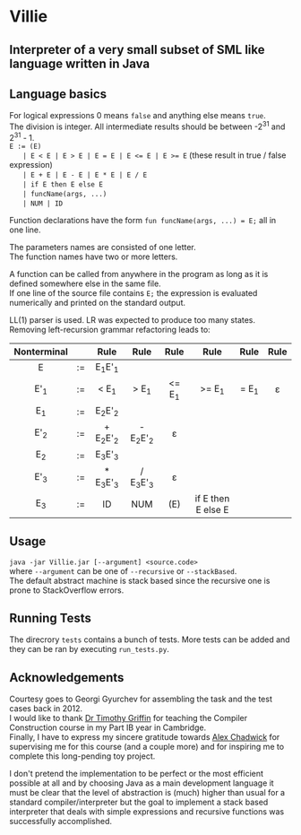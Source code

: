 # Villie
## Interpreter of a very small subset of SML like language written in Java

## Language basics

For logical expressions 0 means `false` and anything else means `true`. <br/>
The division is integer. All intermediate results should be between -2<sup>31</sup> and 2<sup>31</sup> - 1. <br/>
`E := (E)` <br/>
&nbsp;&nbsp;&nbsp;&nbsp;&nbsp;&nbsp;`| E < E | E > E | E = E | E <= E | E >= E` (these result in true / false expression) <br/>
&nbsp;&nbsp;&nbsp;&nbsp;&nbsp;&nbsp;`| E + E | E - E | E * E | E / E` <br/>
&nbsp;&nbsp;&nbsp;&nbsp;&nbsp;&nbsp;`| if E then E else E` <br/>
&nbsp;&nbsp;&nbsp;&nbsp;&nbsp;&nbsp;`| funcName(args, ...)` <br/>
&nbsp;&nbsp;&nbsp;&nbsp;&nbsp;&nbsp;`| NUM | ID` <br/>

Function declarations have the form `fun funcName(args, ...) = E;` all in one line. <br/>

The parameters names are consisted of one letter. <br/>
The function names have two or more letters. <br/>

A function can be called from anywhere in the program as long as it is defined somewhere else in the same file. <br/>
If one line of the source file contains `E;` the expression is evaluated numerically and printed on the standard output. <br/>

LL(1) parser is used. LR was expected to produce too many states. <br/>
Removing left-recursion grammar refactoring leads to: <br/>

| Nonterminal | | Rule | Rule | Rule | Rule | Rule | Rule |
| :---: | :---: | :---: | :---: | :---: | :---: | :---: | :---: |
| E              | := | E<sub>1</sub>E'<sub>1</sub> | | | | | |
| E'<sub>1</sub> | := | < E<sub>1</sub> | > E<sub>1</sub> | <= E<sub>1</sub> | >= E<sub>1</sub> | = E<sub>1</sub> | ε |
| E<sub>1</sub>  | := | E<sub>2</sub>E'<sub>2</sub> | | | | | |
| E'<sub>2</sub> | := | + E<sub>2</sub>E'<sub>2</sub> | - E<sub>2</sub>E'<sub>2</sub> | ε | | | |
| E<sub>2</sub>  | := | E<sub>3</sub>E'<sub>3</sub> | | | | | |
| E'<sub>3</sub> | := | * E<sub>3</sub>E'<sub>3</sub> | / E<sub>3</sub>E'<sub>3</sub> | ε | | | |
| E<sub>3</sub>  | := | ID | NUM | (E) | if E then E else E | | |

## Usage

`java -jar Villie.jar [--argument] <source.code>` <br/>
where `--argument` can be one of `--recursive` or `--stackBased`. <br/>
The default abstract machine is stack based since the recursive one is prone to StackOverflow errors.

## Running Tests

The direcrory `tests` contains a bunch of tests. More tests can be added and they can be ran by executing `run_tests.py`.

## Acknowledgements

Courtesy goes to Georgi Gyurchev for assembling the task and the test cases back in 2012. <br/>
I would like to thank [Dr Timothy Griffin](https://www.cl.cam.ac.uk/~tgg22/) for teaching the Compiler Construction course in my Part IB year in Cambridge. <br/>
Finally, I have to express my sincere gratitude towards [Alex Chadwick](https://www.cl.cam.ac.uk/~awc32/) for supervising me for this course (and a couple more) and for inspiring me to complete this long-pending toy project.<br/>

I don't pretend the implementation to be perfect or the most efficient possible at all and by choosing Java as a main development language it must be clear that the level of abstraction is (much) higher than usual for a standard compiler/interpreter but the goal to implement a stack based interpreter that deals with simple expressions and recursive functions was successfully accomplished.

